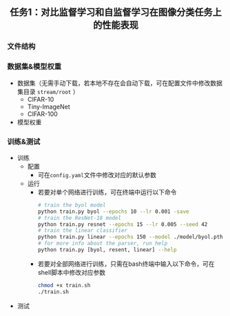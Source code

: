 <h2 align="center"> 任务1：对比监督学习和自监督学习在图像分类任务上的性能表现 </h2>


### 文件结构

### 数据集&模型权重

- 数据集（无需手动下载，若本地不存在会自动下载，可在配置文件中修改数据集目录 `stream/root` ）
  - CIFAR-10
  - Tiny-ImageNet
  - CIFAR-100
- 模型权重

### 训练&测试

- 训练
  - 配置
    - 可在`config.yaml`文件中修改对应的默认参数
  - 运行
    - 若要对单个网络进行训练，可在终端中运行以下命令
      ```bash
      # train the byol model
      python train.py byol --epochs 10 --lr 0.001 -save
      # train the ResNet-18 model
      python train.py resnet --epochs 15 --lr 0.005 --seed 42
      # train the linear classifier
      python train.py linear --epochs 150 --model ./model/byol.pth --type 'self_supervise'
      # for more info about the parser, run help
      python train.py [byol, resent, linear] --help
      ``` 
    - 若要对全部网络进行训练，只需在bash终端中输入以下命令，可在shell脚本中修改对应参数
      ```bash
      chmod +x train.sh
      ./train.sh
      ``` 
- 测试